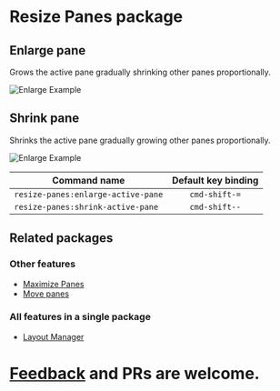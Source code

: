 # Resize Panes package

## Enlarge pane
Grows the active pane gradually shrinking other panes proportionally.

![Enlarge Example](https://raw.githubusercontent.com/santip/layout-manager/master/examples/enlarge.gif)

## Shrink pane
Shrinks the active pane gradually growing other panes proportionally.

![Enlarge Example](https://raw.githubusercontent.com/santip/layout-manager/master/examples/enlarge.gif)

| Command name        | Default key binding           |
| ------------- |:-------------:|
| `resize-panes:enlarge-active-pane`      | `cmd-shift-=` |
| `resize-panes:shrink-active-pane`      | `cmd-shift--` |

## Related packages

### Other features
- [Maximize Panes](https://atom.io/packages/maximize-panes)
- [Move panes](https://atom.io/packages/move-panes)

### All features in a single package
- [Layout Manager](https://atom.io/packages/layout-manager)


# [Feedback](https://github.com/santip/resize-panes/issues) and PRs are welcome.

